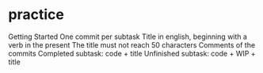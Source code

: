# practice

Getting Started
  One commit per subtask
  Title in english, beginning with a verb in the present
  The title must not reach 50 characters
Comments of the commits
  Completed subtask: code + title
  Unfinished subtask: code + WIP + title
